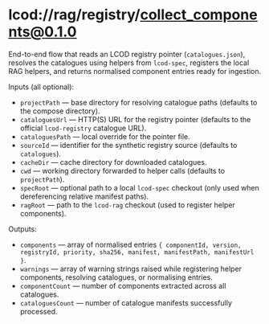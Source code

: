 # lcod://rag/registry/collect_components@0.1.0

End-to-end flow that reads an LCOD registry pointer (`catalogues.json`), resolves
the catalogues using helpers from `lcod-spec`, registers the local RAG helpers,
and returns normalised component entries ready for ingestion.

Inputs (all optional):

- `projectPath` — base directory for resolving catalogue paths (defaults to the compose directory).
- `cataloguesUrl` — HTTP(S) URL for the registry pointer (defaults to the official `lcod-registry` catalogue URL).
- `cataloguesPath` — local override for the pointer file.
- `sourceId` — identifier for the synthetic registry source (defaults to `catalogues`).
- `cacheDir` — cache directory for downloaded catalogues.
- `cwd` — working directory forwarded to helper calls (defaults to `projectPath`).
- `specRoot` — optional path to a local `lcod-spec` checkout (only used when dereferencing relative manifest paths).
- `ragRoot` — path to the `lcod-rag` checkout (used to register helper components).

Outputs:

- `components` — array of normalised entries `{ componentId, version, registryId, priority, sha256, manifest, manifestPath, manifestUrl }`.
- `warnings` — array of warning strings raised while registering helper components, resolving catalogues, or normalising entries.
- `componentCount` — number of components extracted across all catalogues.
- `cataloguesCount` — number of catalogue manifests successfully processed.

